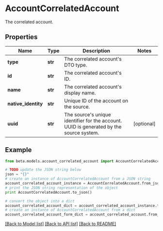 # AccountCorrelatedAccount

The correlated account.

## Properties
Name | Type | Description | Notes
------------ | ------------- | ------------- | -------------
**type** | **str** | The correlated account&#39;s DTO type. | 
**id** | **str** | The correlated account&#39;s ID. | 
**name** | **str** | The correlated account&#39;s display name. | 
**native_identity** | **str** | Unique ID of the account on the source. | 
**uuid** | **str** | The source&#39;s unique identifier for the account. UUID is generated by the source system. | [optional] 

## Example

```python
from beta.models.account_correlated_account import AccountCorrelatedAccount

# TODO update the JSON string below
json = "{}"
# create an instance of AccountCorrelatedAccount from a JSON string
account_correlated_account_instance = AccountCorrelatedAccount.from_json(json)
# print the JSON string representation of the object
print AccountCorrelatedAccount.to_json()

# convert the object into a dict
account_correlated_account_dict = account_correlated_account_instance.to_dict()
# create an instance of AccountCorrelatedAccount from a dict
account_correlated_account_form_dict = account_correlated_account.from_dict(account_correlated_account_dict)
```
[[Back to Model list]](../README.md#documentation-for-models) [[Back to API list]](../README.md#documentation-for-api-endpoints) [[Back to README]](../README.md)



